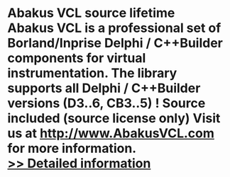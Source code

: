 # Abakus VCL source lifetime<br />Abakus VCL is a professional set of Borland/Inprise Delphi / C++Builder components for virtual instrumentation. The library supports all Delphi / C++Builder versions (D3..6, CB3..5) ! Source included (source license only) Visit us at http://www.AbakusVCL.com for more information.<br />[>> Detailed information](https://secure.shareit.com/shareit/product.html?productid=300745881&affiliateid=200057808)